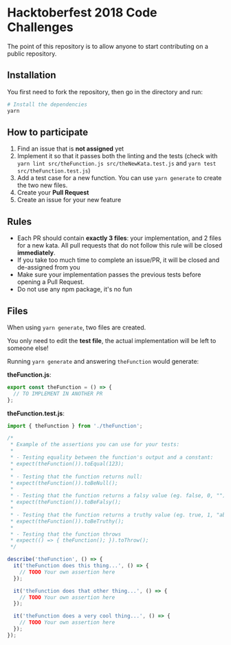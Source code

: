 # Hacktoberfest 2018 Code Challenges

The point of this repository is to allow anyone to start contributing on a
public repository.

## Installation

You first need to fork the repository, then go in the directory and run:

```bash
# Install the dependencies
yarn
```

## How to participate

1. Find an issue that is **not assigned** yet
2. Implement it so that it passes both the linting and the tests (check with `yarn lint src/theFunction.js src/theNewKata.test.js` and `yarn test src/theFunction.test.js`)
3. Add a test case for a new function. You can use `yarn generate` to create the two new files.
4. Create your **Pull Request**
5. Create an issue for your new feature

## Rules

- Each PR should contain **exactly 3 files**: your implementation, and 2 files for a new kata. All pull requests that do not follow this rule will be closed **immediately**.
- If you take too much time to complete an issue/PR, it will be closed and de-assigned from you
- Make sure your implementation passes the previous tests before opening a Pull Request.
- Do not use any npm package, it's no fun

## Files

When using `yarn generate`, two files are created.

You only need to edit the **test file**, the actual implementation will be left to someone else!

Running `yarn generate` and answering `theFunction` would generate:

**theFunction.js**:

```js
export const theFunction = () => {
  // TO IMPLEMENT IN ANOTHER PR
};
```

**theFunction.test.js**:

```js
import { theFunction } from './theFunction';

/*
 * Example of the assertions you can use for your tests:
 *
 * - Testing equality between the function's output and a constant:
 * expect(theFunction()).toEqual(123);
 *
 * - Testing that the function returns null:
 * expect(theFunction()).toBeNull();
 *
 * - Testing that the function returns a falsy value (eg. false, 0, "")
 * expect(theFunction()).toBeFalsy();
 *
 * - Testing that the function returns a truthy value (eg. true, 1, "abc")
 * expect(theFunction()).toBeTruthy();
 *
 * - Testing that the function throws
 * expect(() => { theFunction(); }).toThrow();
 */

describe('theFunction', () => {
  it('theFunction does this thing...', () => {
    // TODO Your own assertion here
  });

  it('theFunction does that other thing...', () => {
    // TODO Your own assertion here
  });

  it('theFunction does a very cool thing...', () => {
    // TODO Your own assertion here
  });
});
```
